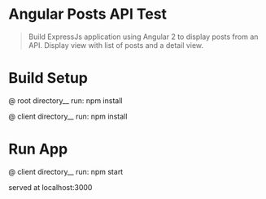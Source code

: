 # Angular Posts API Test

> Build ExpressJs application using Angular 2 to display posts from an API.  Display view with list of posts and a detail view.

# Build Setup

@ root directory__
run: npm install

@ client directory__
run: npm install


# Run App

@ client directory__
run: npm start


served at localhost:3000